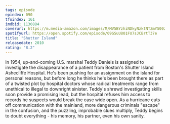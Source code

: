 ```yaml
---
tags: episode
epindex: 090
tfoindex: 161
imdbid: 1130884
coverurl: https://m.media-amazon.com/images/M/MV5BYzhiNDkyNzktNTZmYS00ZTBkLTk2MDAtM2U0YjU1MzgxZjgzXkEyXkFqcGdeQXVyMTMxODk2OTU@._V1_SY300_CR0,0,202,300_.jpg
spotifyurl: https://open.spotify.com/episode/09GSuU801FU7sJCBrtT37e
title: "Shutter Island"
releasedate: 2010
rating: "8.2"
---
```


In 1954, up-and-coming U.S. marshal Teddy Daniels is assigned to investigate the disappearance of a patient from Boston's Shutter Island Ashecliffe Hospital. He's been pushing for an assignment on the island for personal reasons, but before long he thinks he's been brought there as part of a twisted plot by hospital doctors whose radical treatments range from unethical to illegal to downright sinister. Teddy's shrewd investigating skills soon provide a promising lead, but the hospital refuses him access to records he suspects would break the case wide open. As a hurricane cuts off communication with the mainland, more dangerous criminals "escape" in the confusion, and the puzzling, improbable clues multiply, Teddy begins to doubt everything - his memory, his partner, even his own sanity.